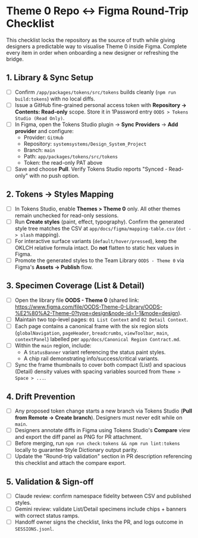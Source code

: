 # Theme 0 Repo <-> Figma Round-Trip Checklist

This checklist locks the repository as the source of truth while giving designers a predictable way to visualise Theme 0 inside Figma. Complete every item in order when onboarding a new designer or refreshing the bridge.

## 1. Library & Sync Setup
- [ ] Confirm `/app/packages/tokens/src/tokens` builds cleanly (`npm run build:tokens`) with no local diffs.
- [ ] Issue a GitHub fine-grained personal access token with **Repository -> Contents: Read-only** scope. Store it in 1Password entry `OODS > Tokens Studio (Read Only)`.
- [ ] In Figma, open the Tokens Studio plugin -> **Sync Providers** -> **Add provider** and configure:
  - Provider: `GitHub`
  - Repository: `systemsystems/Design_System_Project`
  - Branch: `main`
  - Path: `app/packages/tokens/src/tokens`
  - Token: the read-only PAT above
- [ ] Save and choose **Pull**. Verify Tokens Studio reports "Synced - Read-only" with no push option.

## 2. Tokens -> Styles Mapping
- [ ] In Tokens Studio, enable **Themes > Theme 0** only. All other themes remain unchecked for read-only sessions.
- [ ] Run **Create styles** (paint, effect, typography). Confirm the generated style tree matches the CSV at `app/docs/figma/mapping-table.csv` (`dot -> slash` mapping).
- [ ] For interactive surface variants (`default/hover/pressed`), keep the OKLCH relative formula intact. Do **not** flatten to static hex values in Figma.
- [ ] Promote the generated styles to the Team Library `OODS - Theme 0` via Figma's **Assets -> Publish** flow.

## 3. Specimen Coverage (List & Detail)
- [ ] Open the library file **OODS - Theme 0** (shared link: https://www.figma.com/file/OODS-Theme-0-Library/OODS-%E2%80%A2-Theme-0?type=design&node-id=1-1&mode=design).
- [ ] Maintain two top-level pages: `01 List Context` and `02 Detail Context`.
- [ ] Each page contains a canonical frame with the six region slots (`globalNavigation`, `pageHeader`, `breadcrumbs`, `viewToolbar`, `main`, `contextPanel`) labelled per `app/docs/Canonical Region Contract.md`.
- [ ] Within the `main` region, include:
  - A `StatusBanner` variant referencing the status paint styles.
  - A chip rail demonstrating info/success/critical variants.
- [ ] Sync the frame thumbnails to cover both compact (List) and spacious (Detail) density values with spacing variables sourced from `Theme > Space > ...`.

## 4. Drift Prevention
- [ ] Any proposed token change starts a new branch via Tokens Studio (**Pull from Remote -> Create branch**). Designers must never edit while on `main`.
- [ ] Designers annotate diffs in Figma using Tokens Studio's **Compare** view and export the diff panel as PNG for PR attachment.
- [ ] Before merging, run `npm run check:tokens && npm run lint:tokens` locally to guarantee Style Dictionary output parity.
- [ ] Update the "Round-trip validation" section in PR description referencing this checklist and attach the compare export.

## 5. Validation & Sign-off
- [ ] Claude review: confirm namespace fidelity between CSV and published styles.
- [ ] Gemini review: validate List/Detail specimens include chips + banners with correct status ramps.
- [ ] Handoff owner signs the checklist, links the PR, and logs outcome in `SESSIONS.jsonl`.
